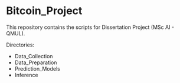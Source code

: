 # Bitcoin_Project
This repository contains the scripts for Dissertation Project (MSc AI - QMUL).

Directories:
* Data_Collection
* Data_Preparation
* Prediction_Models
* Inference
